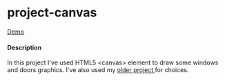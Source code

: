 <h1>project-canvas</h1>
<p><a href="http://pawelsz1986.github.io/project-canvas/">Demo</a></p>
<h4>Description</h4>
<p>In this project I've used HTML5 &lt;canvas&gt; element to 
draw some windows and doors graphics. I've also used my 
<a href="https://github.com/pawelsz1986/panels-plugin">older project </a>
for choices.</p>